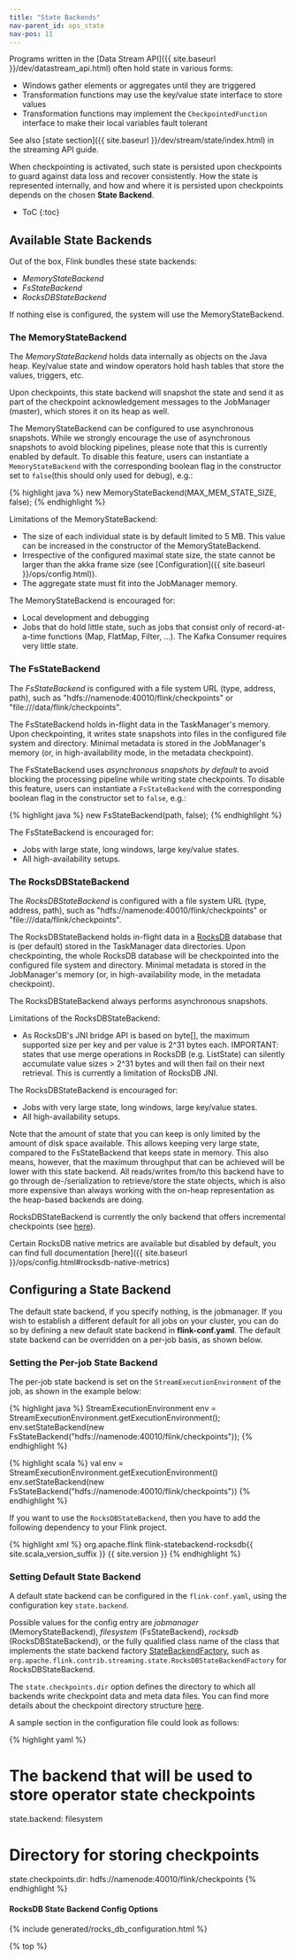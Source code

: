 ```yaml
---
title: "State Backends"
nav-parent_id: ops_state
nav-pos: 11
---
```

<!--
Licensed to the Apache Software Foundation (ASF) under one
or more contributor license agreements.  See the NOTICE file
distributed with this work for additional information
regarding copyright ownership.  The ASF licenses this file
to you under the Apache License, Version 2.0 (the
"License"); you may not use this file except in compliance
with the License.  You may obtain a copy of the License at

  http://www.apache.org/licenses/LICENSE-2.0

Unless required by applicable law or agreed to in writing,
software distributed under the License is distributed on an
"AS IS" BASIS, WITHOUT WARRANTIES OR CONDITIONS OF ANY
KIND, either express or implied.  See the License for the
specific language governing permissions and limitations
under the License.
-->

Programs written in the [Data Stream API]({{ site.baseurl }}/dev/datastream_api.html) often hold state in various forms:

* Windows gather elements or aggregates until they are triggered
* Transformation functions may use the key/value state interface to store values
* Transformation functions may implement the `CheckpointedFunction` interface to make their local variables fault tolerant

See also [state section]({{ site.baseurl }}/dev/stream/state/index.html) in the streaming API guide.

When checkpointing is activated, such state is persisted upon checkpoints to guard against data loss and recover consistently. How the state is represented internally, and how and where it is persisted upon checkpoints depends on the chosen **State Backend**.

* ToC {:toc}

## Available State Backends

Out of the box, Flink bundles these state backends:

* *MemoryStateBackend*
* *FsStateBackend*
* *RocksDBStateBackend*

If nothing else is configured, the system will use the MemoryStateBackend.

### The MemoryStateBackend

The *MemoryStateBackend* holds data internally as objects on the Java heap. Key/value state and window operators hold hash tables that store the values, triggers, etc.

Upon checkpoints, this state backend will snapshot the state and send it as part of the checkpoint acknowledgement messages to the JobManager (master), which stores it on its heap as well.

The MemoryStateBackend can be configured to use asynchronous snapshots. While we strongly encourage the use of asynchronous snapshots to avoid blocking pipelines, please note that this is currently enabled by default. To disable this feature, users can instantiate a `MemoryStateBackend` with the corresponding boolean flag in the constructor set to `false`(this should only used for debug), e.g.:

{% highlight java %} new MemoryStateBackend(MAX_MEM_STATE_SIZE, false); {% endhighlight %}

Limitations of the MemoryStateBackend:

* The size of each individual state is by default limited to 5 MB. This value can be increased in the constructor of the MemoryStateBackend.
* Irrespective of the configured maximal state size, the state cannot be larger than the akka frame size (see [Configuration]({{ site.baseurl }}/ops/config.html)).
* The aggregate state must fit into the JobManager memory.

The MemoryStateBackend is encouraged for:

* Local development and debugging
* Jobs that do hold little state, such as jobs that consist only of record-at-a-time functions (Map, FlatMap, Filter, ...). The Kafka Consumer requires very little state.

### The FsStateBackend

The *FsStateBackend* is configured with a file system URL (type, address, path), such as "hdfs://namenode:40010/flink/checkpoints" or "file:///data/flink/checkpoints".

The FsStateBackend holds in-flight data in the TaskManager's memory. Upon checkpointing, it writes state snapshots into files in the configured file system and directory. Minimal metadata is stored in the JobManager's memory (or, in high-availability mode, in the metadata checkpoint).

The FsStateBackend uses *asynchronous snapshots by default* to avoid blocking the processing pipeline while writing state checkpoints. To disable this feature, users can instantiate a `FsStateBackend` with the corresponding boolean flag in the constructor set to `false`, e.g.:

{% highlight java %} new FsStateBackend(path, false); {% endhighlight %}

The FsStateBackend is encouraged for:

* Jobs with large state, long windows, large key/value states.
* All high-availability setups.

### The RocksDBStateBackend

The *RocksDBStateBackend* is configured with a file system URL (type, address, path), such as "hdfs://namenode:40010/flink/checkpoints" or "file:///data/flink/checkpoints".

The RocksDBStateBackend holds in-flight data in a [RocksDB](http://rocksdb.org) database that is (per default) stored in the TaskManager data directories. Upon checkpointing, the whole RocksDB database will be checkpointed into the configured file system and directory. Minimal metadata is stored in the JobManager's memory (or, in high-availability mode, in the metadata checkpoint).

The RocksDBStateBackend always performs asynchronous snapshots.

Limitations of the RocksDBStateBackend:

* As RocksDB's JNI bridge API is based on byte[], the maximum supported size per key and per value is 2^31 bytes each. IMPORTANT: states that use merge operations in RocksDB (e.g. ListState) can silently accumulate value sizes > 2^31 bytes and will then fail on their next retrieval. This is currently a limitation of RocksDB JNI.

The RocksDBStateBackend is encouraged for:

* Jobs with very large state, long windows, large key/value states.
* All high-availability setups.

Note that the amount of state that you can keep is only limited by the amount of disk space available. This allows keeping very large state, compared to the FsStateBackend that keeps state in memory. This also means, however, that the maximum throughput that can be achieved will be lower with this state backend. All reads/writes from/to this backend have to go through de-/serialization to retrieve/store the state objects, which is also more expensive than always working with the on-heap representation as the heap-based backends are doing.

RocksDBStateBackend is currently the only backend that offers incremental checkpoints (see [here](large_state_tuning.html)).

Certain RocksDB native metrics are available but disabled by default, you can find full documentation [here]({{ site.baseurl }}/ops/config.html#rocksdb-native-metrics)

## Configuring a State Backend

The default state backend, if you specify nothing, is the jobmanager. If you wish to establish a different default for all jobs on your cluster, you can do so by defining a new default state backend in **flink-conf.yaml**. The default state backend can be overridden on a per-job basis, as shown below.

### Setting the Per-job State Backend

The per-job state backend is set on the `StreamExecutionEnvironment` of the job, as shown in the example below:

<div class="codetabs">
  <div data-lang="java">
    <p>
      {% highlight java %} StreamExecutionEnvironment env = StreamExecutionEnvironment.getExecutionEnvironment(); env.setStateBackend(new FsStateBackend("hdfs://namenode:40010/flink/checkpoints")); {% endhighlight %}
    </p>
  </div>
  
  <div data-lang="scala">
    <p>
      {% highlight scala %} val env = StreamExecutionEnvironment.getExecutionEnvironment() env.setStateBackend(new FsStateBackend("hdfs://namenode:40010/flink/checkpoints")) {% endhighlight %}
    </p>
  </div>
</div>

If you want to use the `RocksDBStateBackend`, then you have to add the following dependency to your Flink project.

{% highlight xml %}
<dependency>
    <groupid>org.apache.flink</groupid>
    <artifactid>flink-statebackend-rocksdb{{ site.scala_version_suffix }}</artifactid>
    <version>{{ site.version }}</version>
</dependency>
{% endhighlight %}

### Setting Default State Backend

A default state backend can be configured in the `flink-conf.yaml`, using the configuration key `state.backend`.

Possible values for the config entry are *jobmanager* (MemoryStateBackend), *filesystem* (FsStateBackend), *rocksdb* (RocksDBStateBackend), or the fully qualified class name of the class that implements the state backend factory [StateBackendFactory](https://github.com/apache/flink/blob/master/flink-runtime/src/main/java/org/apache/flink/runtime/state/StateBackendFactory.java), such as `org.apache.flink.contrib.streaming.state.RocksDBStateBackendFactory` for RocksDBStateBackend.

The `state.checkpoints.dir` option defines the directory to which all backends write checkpoint data and meta data files. You can find more details about the checkpoint directory structure [here](checkpoints.html#directory-structure).

A sample section in the configuration file could look as follows:

{% highlight yaml %}

# The backend that will be used to store operator state checkpoints

state.backend: filesystem

# Directory for storing checkpoints

state.checkpoints.dir: hdfs://namenode:40010/flink/checkpoints {% endhighlight %}

#### RocksDB State Backend Config Options

{% include generated/rocks_db_configuration.html %}

{% top %}